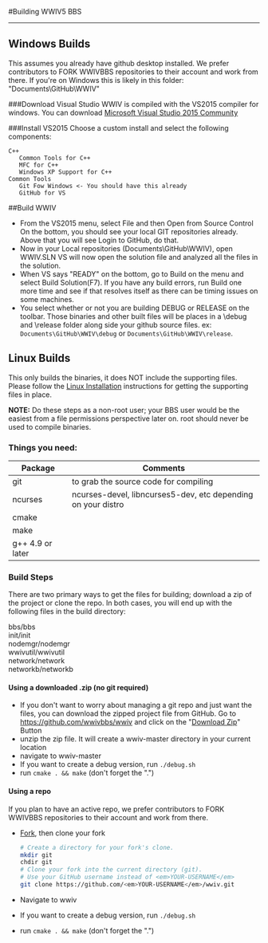 #Building WWIV5 BBS
***

## Windows Builds
This assumes you already have github desktop installed.
We prefer contributors to FORK WWIVBBS repositories to their account and work from there.
If you're on Windows this is likely in this folder: "Documents\GitHub\WWIV"

###Download Visual Studio
WWIV is compiled with the VS2015 compiler for windows. You can download [Microsoft Visual Studio 2015 Community](https://www.visualstudio.com/en-us/downloads/download-visual-studio-vs.aspx)

###Install VS2015
Choose a custom install and select the following components:
```
C++
   Common Tools for C++
   MFC for C++
   Windows XP Support for C++
Common Tools
   Git Fow Windows <- You should have this already
   GitHub for VS
```

##Build WWIV
* From the VS2015 menu, select File and then Open from Source Control
On the bottom, you should see your local GIT repositories already.
Above that you will see Login to GitHub, do that.
* Now in your Local repositories (Documents\GitHub\WWIV), open WWIV.SLN
VS will now open the solution file and analyzed all the files in the solution.
* When VS says "READY" on the bottom, go to Build on the menu and select Build Solution(F7). If you have any build errors, run Build one more time and see if that resolves itself as there can be timing issues on some machines.
* You select whether or not you are building DEBUG or RELEASE on the toolbar. Those binaries and other built files will be places in a \debug and \release folder along side your github source files. ex: ```Documents\GitHub\WWIV\debug``` or ```Documents\GitHub\WWIV\release```.

## Linux Builds
This only builds the binaries, it does NOT include the supporting files.  Please follow the [Linux Installation](linux_installation.md) instructions for getting the supporting files in place.

**NOTE:** Do these steps as a non-root user; your BBS user would be the easiest from a file permissions perspective later on.  root should never be used to compile binaries.

### Things you need:

Package | Comments
------- | ----------
git | to grab the source code for compiling  
ncurses | ncurses-devel, libncurses5-dev, etc depending on your distro
cmake | 
make | 
g++ 4.9 or later | 

### Build Steps
There are two primary ways to get the files for building; download a zip of the project or clone the repo.  In both cases, you will end up with the following files in the build directory:  

   bbs/bbs  
   init/init  
   nodemgr/nodemgr  
   wwivutil/wwivutil  
   network/network  
   networkb/networkb  

#### Using a downloaded .zip (no git required)
* If you don't want to worry about managing a git repo and just want the files, you can download the zipped project file from GitHub.  Go to https://github.com/wwivbbs/wwiv and click on the "[Download Zip](https://github.com/wwivbbs/wwiv/archive/master.zip)" Button
* unzip the zip file. It will create a wwiv-master directory in your current location
* navigate to wwiv-master
* If you want to create a debug version, run ```./debug.sh```
* run ```cmake . && make``` (don't forget the ".")

#### Using a repo
If you plan to have an active repo, we prefer contributors to FORK WWIVBBS repositories to their account and work from there.  
* [Fork](https://help.github.com/articles/fork-a-repo/), then clone your fork
    
    ```bash
    # Create a directory for your fork's clone.
    mkdir git
    chdir git
    # Clone your fork into the current directory (git).
    # Use your GitHub username instead of <em>YOUR-USERNAME</em>
    git clone https://github.com/<em>YOUR-USERNAME</em>/wwiv.git
    ```
* Navigate to wwiv
* If you want to create a debug version, run ```./debug.sh```
* run ```cmake . && make``` (don't forget the ".")
